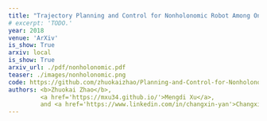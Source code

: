 ```yaml
---
title: "Trajectory Planning and Control for Nonholonomic Robot Among Onstacles"
# excerpt: 'TODO.'
year: 2018
venue: 'ArXiv'
is_show: True
arxiv: local
is_show: True
arxiv_url: ./pdf/nonholonomic.pdf
teaser: ./images/nonholonomic.png
code: https://github.com/zhuokaizhao/Planning-and-Control-for-Nonholonomic-Robot-Among-Obstacles
authors: <b>Zhuokai Zhao</b>,
         <a href='https://mxu34.github.io/'>Mengdi Xu</a>,
         and <a href='https://www.linkedin.com/in/changxin-yan'>Changxin Yan</a>
---
```

